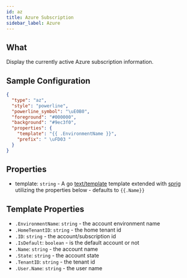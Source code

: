 ```yaml
---
id: az
title: Azure Subscription
sidebar_label: Azure
---
```


## What

Display the currently active Azure subscription information.

## Sample Configuration

```json
{
  "type": "az",
  "style": "powerline",
  "powerline_symbol": "\uE0B0",
  "foreground": "#000000",
  "background": "#9ec3f0",
  "properties": {
    "template": "{{ .EnvironmentName }}",
    "prefix": " \uFD03 "
  }
}
```

## Properties

- template: `string` - A go [text/template][go-text-template] template extended with [sprig][sprig] utilizing the
properties below - defaults to `{{.Name}}`

## Template Properties

- `.EnvironmentName`: `string` - the account environment name
- `.HomeTenantID`: `string` - the home tenant id
- `.ID`: `string` - the account/subscription id
- `.IsDefault`: `boolean` - is the default account or not
- `.Name`: `string` - the account name
- `.State`: `string` - the account state
- `.TenantID`: `string` - the tenant id
- `.User.Name`: `string` - the user name

[go-text-template]: https://golang.org/pkg/text/template/
[sprig]: https://masterminds.github.io/sprig/

